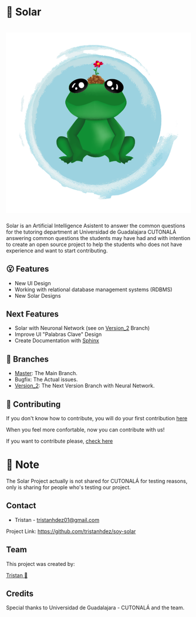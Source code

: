 # 🐸 Solar
<h1 align="center">
  <img src="static/img/icons/solar_icon_head.png" alt="Solar">
</h1>

Solar is an Artificial Intelligence Asistent to answer the common questions for the
tutoring department at Universidad de Guadalajara CUTONALÁ answering common questions the students may have had and with intention to create an open source project to help the students who does not have experience and want to start contributing.


## 😮 Features

* New UI Design
* Working with relational database management systems (RDBMS)
* New Solar Designs

## Next Features

* Solar with Neuronal Network (see on [Version_2](https://github.com/tristanhdez/soy-solar/tree/version_2) Branch)
* Improve UI "Palabras Clave" Design
* Create Documentation with [Sphinx](https://www.sphinx-doc.org/en/master/)


## 🌿 Branches

* [Master](https://github.com/tristanhdez/soy-solar/tree/master): The Main Branch.
* Bugfix: The Actual issues.
* [Version_2](https://github.com/tristanhdez/soy-solar/tree/version_2): The Next Version Branch with Neural Network.


## 💬 Contributing

If you don't know how to contribute, you will do your first contribution [here](https://github.com/firstcontributions/first-contributions)

When you feel more confortable, now you can contribute with us!

If you want to contribute please, [check here](https://github.com/tristanhdez/soy-solar/blob/master/CONTRIBUTING.md)


# 📝 Note

The Solar Project actually is not shared for CUTONALÁ for testing reasons, only is sharing for people who's testing our project.

## Contact

* Tristan - tristanhdez01@gmail.com

Project Link: https://github.com/tristanhdez/soy-solar

## Team

This project was created by:


[Tristan 🌱](https://github.com/tristanhdez)



## Credits

Special thanks to Universidad de Guadalajara - CUTONALÁ and the team.
